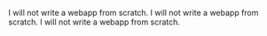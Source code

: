I will not write a webapp from scratch.
I will not write a webapp from scratch.
I will not write a webapp from scratch.
